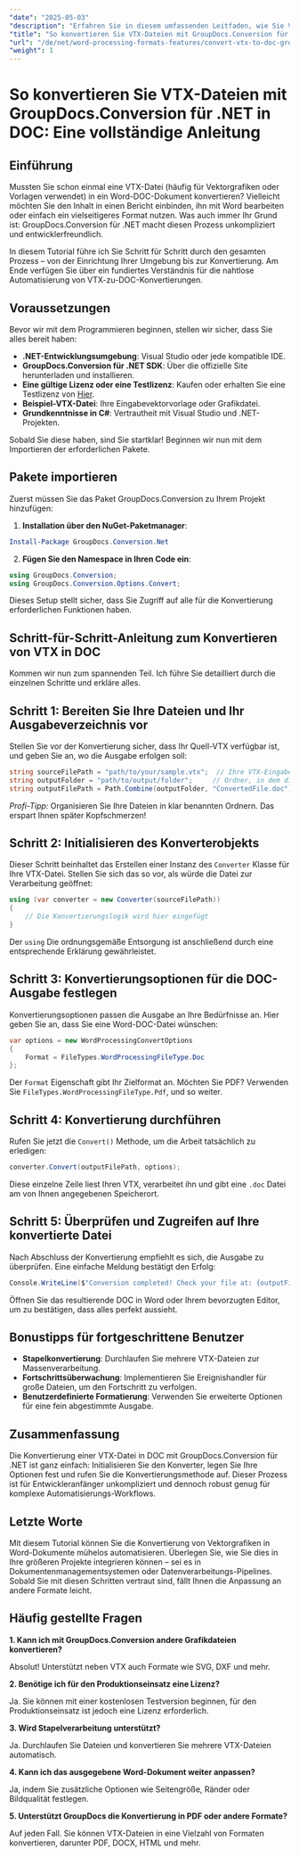 ```yaml
---
"date": "2025-05-03"
"description": "Erfahren Sie in diesem umfassenden Leitfaden, wie Sie VTX-Dateien mit GroupDocs.Conversion für .NET nahtlos in das DOC-Format konvertieren. Entdecken Sie Einrichtung, Implementierung und Best Practices."
"title": "So konvertieren Sie VTX-Dateien mit GroupDocs.Conversion für .NET in DOC – Eine vollständige Anleitung"
"url": "/de/net/word-processing-formats-features/convert-vtx-to-doc-groupdocs-conversion-dotnet/"
"weight": 1
---
```


# So konvertieren Sie VTX-Dateien mit GroupDocs.Conversion für .NET in DOC: Eine vollständige Anleitung

## Einführung

Mussten Sie schon einmal eine VTX-Datei (häufig für Vektorgrafiken oder Vorlagen verwendet) in ein Word-DOC-Dokument konvertieren? Vielleicht möchten Sie den Inhalt in einen Bericht einbinden, ihn mit Word bearbeiten oder einfach ein vielseitigeres Format nutzen. Was auch immer Ihr Grund ist: GroupDocs.Conversion für .NET macht diesen Prozess unkompliziert und entwicklerfreundlich. 

In diesem Tutorial führe ich Sie Schritt für Schritt durch den gesamten Prozess – von der Einrichtung Ihrer Umgebung bis zur Konvertierung. Am Ende verfügen Sie über ein fundiertes Verständnis für die nahtlose Automatisierung von VTX-zu-DOC-Konvertierungen.

## Voraussetzungen

Bevor wir mit dem Programmieren beginnen, stellen wir sicher, dass Sie alles bereit haben:

- **.NET-Entwicklungsumgebung**: Visual Studio oder jede kompatible IDE.
- **GroupDocs.Conversion für .NET SDK**: Über die offizielle Site herunterladen und installieren.
- **Eine gültige Lizenz oder eine Testlizenz**: Kaufen oder erhalten Sie eine Testlizenz von [Hier](https://releases.groupdocs.com/conversion/net/).
- **Beispiel-VTX-Datei**: Ihre Eingabevektorvorlage oder Grafikdatei.
- **Grundkenntnisse in C#**: Vertrautheit mit Visual Studio und .NET-Projekten.

Sobald Sie diese haben, sind Sie startklar! Beginnen wir nun mit dem Importieren der erforderlichen Pakete.

## Pakete importieren

Zuerst müssen Sie das Paket GroupDocs.Conversion zu Ihrem Projekt hinzufügen:

1. **Installation über den NuGet-Paketmanager**:

```powershell
Install-Package GroupDocs.Conversion.Net
```

2. **Fügen Sie den Namespace in Ihren Code ein**:

```csharp
using GroupDocs.Conversion;
using GroupDocs.Conversion.Options.Convert;
```

Dieses Setup stellt sicher, dass Sie Zugriff auf alle für die Konvertierung erforderlichen Funktionen haben.

## Schritt-für-Schritt-Anleitung zum Konvertieren von VTX in DOC

Kommen wir nun zum spannenden Teil. Ich führe Sie detailliert durch die einzelnen Schritte und erkläre alles.

## Schritt 1: Bereiten Sie Ihre Dateien und Ihr Ausgabeverzeichnis vor

Stellen Sie vor der Konvertierung sicher, dass Ihr Quell-VTX verfügbar ist, und geben Sie an, wo die Ausgabe erfolgen soll:

```csharp
string sourceFilePath = "path/to/your/sample.vtx";  // Ihre VTX-Eingabedatei
string outputFolder = "path/to/output/folder";     // Ordner, in dem die konvertierte Datei gespeichert wird
string outputFilePath = Path.Combine(outputFolder, "ConvertedFile.doc");
```

*Profi-Tipp:* Organisieren Sie Ihre Dateien in klar benannten Ordnern. Das erspart Ihnen später Kopfschmerzen!

## Schritt 2: Initialisieren des Konverterobjekts

Dieser Schritt beinhaltet das Erstellen einer Instanz des `Converter` Klasse für Ihre VTX-Datei. Stellen Sie sich das so vor, als würde die Datei zur Verarbeitung geöffnet:

```csharp
using (var converter = new Converter(sourceFilePath))
{
    // Die Konvertierungslogik wird hier eingefügt
}
```

Der `using` Die ordnungsgemäße Entsorgung ist anschließend durch eine entsprechende Erklärung gewährleistet.

## Schritt 3: Konvertierungsoptionen für die DOC-Ausgabe festlegen

Konvertierungsoptionen passen die Ausgabe an Ihre Bedürfnisse an. Hier geben Sie an, dass Sie eine Word-DOC-Datei wünschen:

```csharp
var options = new WordProcessingConvertOptions
{
    Format = FileTypes.WordProcessingFileType.Doc
};
```

Der `Format` Eigenschaft gibt Ihr Zielformat an. Möchten Sie PDF? Verwenden Sie `FileTypes.WordProcessingFileType.Pdf`, und so weiter.

## Schritt 4: Konvertierung durchführen

Rufen Sie jetzt die `Convert()` Methode, um die Arbeit tatsächlich zu erledigen:

```csharp
converter.Convert(outputFilePath, options);
```

Diese einzelne Zeile liest Ihren VTX, verarbeitet ihn und gibt eine `.doc` Datei am von Ihnen angegebenen Speicherort.

## Schritt 5: Überprüfen und Zugreifen auf Ihre konvertierte Datei

Nach Abschluss der Konvertierung empfiehlt es sich, die Ausgabe zu überprüfen. Eine einfache Meldung bestätigt den Erfolg:

```csharp
Console.WriteLine($"Conversion completed! Check your file at: {outputFilePath}");
```

Öffnen Sie das resultierende DOC in Word oder Ihrem bevorzugten Editor, um zu bestätigen, dass alles perfekt aussieht.

## Bonustipps für fortgeschrittene Benutzer

- **Stapelkonvertierung**: Durchlaufen Sie mehrere VTX-Dateien zur Massenverarbeitung.
- **Fortschrittsüberwachung**: Implementieren Sie Ereignishandler für große Dateien, um den Fortschritt zu verfolgen.
- **Benutzerdefinierte Formatierung**: Verwenden Sie erweiterte Optionen für eine fein abgestimmte Ausgabe.

## Zusammenfassung

Die Konvertierung einer VTX-Datei in DOC mit GroupDocs.Conversion für .NET ist ganz einfach: Initialisieren Sie den Konverter, legen Sie Ihre Optionen fest und rufen Sie die Konvertierungsmethode auf. Dieser Prozess ist für Entwickleranfänger unkompliziert und dennoch robust genug für komplexe Automatisierungs-Workflows.

## Letzte Worte

Mit diesem Tutorial können Sie die Konvertierung von Vektorgrafiken in Word-Dokumente mühelos automatisieren. Überlegen Sie, wie Sie dies in Ihre größeren Projekte integrieren können – sei es in Dokumentenmanagementsystemen oder Datenverarbeitungs-Pipelines. Sobald Sie mit diesen Schritten vertraut sind, fällt Ihnen die Anpassung an andere Formate leicht.

## Häufig gestellte Fragen

**1. Kann ich mit GroupDocs.Conversion andere Grafikdateien konvertieren?**
  
Absolut! Unterstützt neben VTX auch Formate wie SVG, DXF und mehr.

**2. Benötige ich für den Produktionseinsatz eine Lizenz?**  

Ja. Sie können mit einer kostenlosen Testversion beginnen, für den Produktionseinsatz ist jedoch eine Lizenz erforderlich.

**3. Wird Stapelverarbeitung unterstützt?**  

Ja. Durchlaufen Sie Dateien und konvertieren Sie mehrere VTX-Dateien automatisch.

**4. Kann ich das ausgegebene Word-Dokument weiter anpassen?**  

Ja, indem Sie zusätzliche Optionen wie Seitengröße, Ränder oder Bildqualität festlegen.

**5. Unterstützt GroupDocs die Konvertierung in PDF oder andere Formate?**  

Auf jeden Fall. Sie können VTX-Dateien in eine Vielzahl von Formaten konvertieren, darunter PDF, DOCX, HTML und mehr.